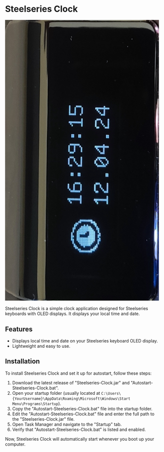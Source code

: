 # Steelseries Clock

![Steelseries Clock Preview](24h-format.jpg)

Steelseries Clock is a simple clock application designed for Steelseries keyboards with OLED displays. It displays your local time and date.

## Features
- Displays local time and date on your Steelseries keyboard OLED display.
- Lightweight and easy to use.

## Installation
To install Steelseries Clock and set it up for autostart, follow these steps:

1. Download the latest release of "Steelseries-Clock.jar" and "Autostart-Steelseries-Clock.bat".
2. Open your startup folder (usually located at `C:\Users\{YourUsername}\AppData\Roaming\Microsoft\Windows\Start Menu\Programs\Startup`).
3. Copy the "Autostart-Steelseries-Clock.bat" file into the startup folder.
4. Edit the "Autostart-Steelseries-Clock.bat" file and enter the full path to the "Steelseries-Clock.jar" file.
5. Open Task Manager and navigate to the "Startup" tab.
6. Verify that "Autostart-Steelseries-Clock.bat" is listed and enabled.

Now, Steelseries Clock will automatically start whenever you boot up your computer.
